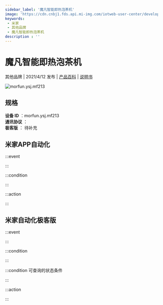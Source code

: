 ```yaml
---
sidebar_label: '魔凡智能即热泡茶机'
image: 'https://cdn.cnbj1.fds.api.mi-img.com/iotweb-user-center/developer_1679047902618nHs89L0D.png?GalaxyAccessKeyId=AKVGLQWBOVIRQ3XLEW&Expires=9223372036854775807&Signature=HUB8JqYtuDAxIMQzgJjZ+ggyIWE='
keywords: 
 - 米家
 - 其他品牌
 - 魔凡智能即热泡茶机
description : ''
---
```

# 魔凡智能即热泡茶机

其他品牌 | 2021/4/12 发布 | [产品百科](https://home.mi.com/webapp/content/baike/product/index.html?model=morfun.ysj.mf213/) | [说明书](https://home.mi.com/views/introduction.html?model=morfun.ysj.mf213&region=cn)

![morfun.ysj.mf213](https://cdn.cnbj1.fds.api.mi-img.com/iotweb-user-center/developer_1679047902618nHs89L0D.png?GalaxyAccessKeyId=AKVGLQWBOVIRQ3XLEW&Expires=9223372036854775807&Signature=HUB8JqYtuDAxIMQzgJjZ+ggyIWE=)

## 规格  
> 
**设备 ID** ：morfun.ysj.mf213  
**通讯协议** ：  
**极客版**  ： 待补充 


## 米家APP自动化  

:::event  

:::

:::condition  

:::

:::action   

:::

## 米家自动化极客版  

:::event  

:::

:::condition  

:::

:::condition 可查询的状态条件  

:::

:::action  

:::

        
